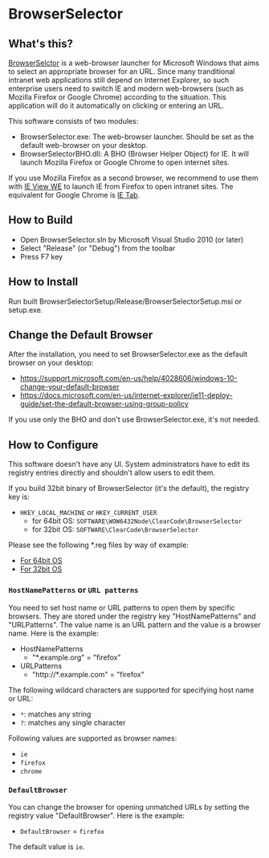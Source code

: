 # BrowserSelector

## What's this?

[BrowserSelctor](https://github.com/clear-code/BrowserSelector) is a
web-browser launcher for Microsoft Windows that aims to select an appropriate
browser for an URL. Since many tranditional intranet web applications still
depend on Internet Explorer, so such enterprise users need to switch IE and
modern web-browsers (such as Mozilla Firefox or Google Chrome) according to
the situation. This application will do it automatically on clicking or
entering an URL.

This software consists of two modules:

  * BrowserSelector.exe:
    The web-browser launcher. Should be set as the default web-browser on
    your desktop.
  * BrowserSelectorBHO.dll:
    A BHO (Browser Helper Object) for IE. It will launch Mozilla Firefox
	or Google Chrome to open internet sites.

If you use Mozilla Firefox as a second browser, we recommend to use them with
[IE View WE](https://addons.mozilla.org/en-US/firefox/addon/ie-view-we/) to
launch IE from Firefox to open intranet sites.
The equivalent for Google Chrome is [IE Tab](https://www.ietab.net/).

## How to Build

  * Open BrowserSelector.sln by Microsoft Visual Studio 2010 (or later)
  * Select "Release" (or "Debug") from the toolbar
  * Press F7 key

## How to Install

Run built BrowserSelectorSetup/Release/BrowserSelectorSetup.msi or setup.exe.

## Change the Default Browser

After the installation, you need to set BrowserSelector.exe as the default
browser on your desktop:

  * https://support.microsoft.com/en-us/help/4028606/windows-10-change-your-default-browser
  * https://docs.microsoft.com/en-us/internet-explorer/ie11-deploy-guide/set-the-default-browser-using-group-policy

If you use only the BHO and don't use BrowserSelector.exe, it's not needed.

## How to Configure

This software doesn't have any UI. System administrators have to edit its
registry entries directly and shouldn't allow users to edit them.

If you build 32bit binary of BrowserSelector (it's the default), the registry
key is:

* `HKEY_LOCAL_MACHINE` or `HKEY_CURRENT_USER`
  * for 64bit OS: `SOFTWARE\WOW6432Node\ClearCode\BrowserSelector`
  * for 32bit OS: `SOFTWARE\ClearCode\BrowserSelector`

Please see the following *.reg files by way of example:

  * [For 64bit OS](sample/BrowserSelectorWOW64Example.reg)
  * [For 32bit OS](sample/BrowserSelectorExample.reg)

### `HostNamePatterns` or `URL patterns`

You need to set host name or URL patterns to open them by specific browsers.
They are stored under the registry key "HostNamePatterns" and "URLPatterns".
The value name is an URL pattern and the value is a browser name.
Here is the example:

  * HostNamePatterns
    * "*.example.org" = "firefox"
  * URLPatterns
    * "http://*.example.com" = "firefox"

The following wildcard characters are supported for specifying host name or URL:

  * `*`: matches any string
  * `?`: matches any single character

Following values are supported as browser names:

  * `ie`
  * `firefox`
  * `chrome`

### `DefaultBrowser`

You can change the browser for opening unmatched URLs by setting the registry
value "DefaultBrowser". Here is the example:

  * `DefaultBrowser` = `firefox`

The default value is `ie`.
